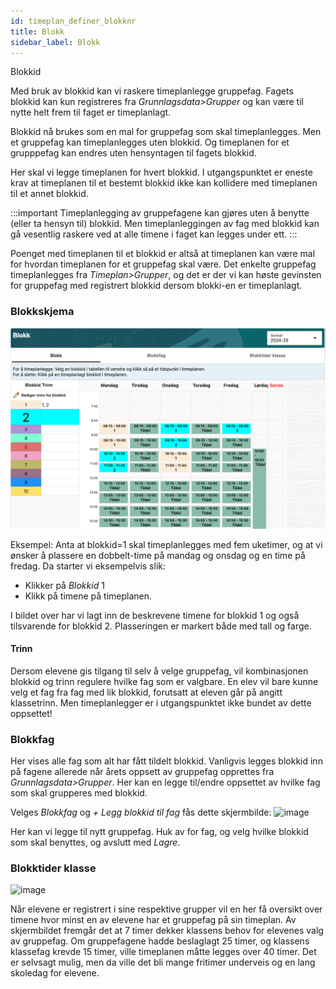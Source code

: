 ```yaml
---
id: timeplan_definer_blokknr
title: Blokk
sidebar_label: Blokk
---
```


Blokkid

Med bruk av blokkid kan vi raskere timeplanlegge gruppefag. Fagets blokkid kan kun registreres fra _Grunnlagsdata>Grupper_ og kan være til nytte helt frem til faget er timeplanlagt. 

Blokkid nå brukes som en mal for gruppefag som skal timeplanlegges. Men et gruppefag kan timeplanlegges uten blokkid. Og timeplanen for et grupppefag kan endres uten hensyntagen til fagets blokkid.

Her skal vi legge timeplanen for hvert blokkid. I utgangspunktet er eneste krav at timeplanen til et bestemt blokkid ikke kan kollidere med timeplanen til et annet blokkid.

:::important Timeplanlegging av gruppefagene kan gjøres uten å benytte (eller ta hensyn til) blokkid. Men timeplanleggingen av fag med blokkid kan gå vesentlig raskere ved at alle timene i faget kan legges under ett. :::

Poenget med timeplanen til et blokkid er altså at timeplanen kan være mal for hvordan timeplanen for et gruppefag skal være. Det enkelte gruppefag timeplanlegges fra _Timeplan>Grupper_, og det er der vi kan høste gevinsten for gruppefag med registrert blokkid dersom blokki-en er timeplanlagt.
 

### Blokkskjema
![bilde](/img/tp_blokk.png)

Eksempel:
Anta at blokkid=1 skal timeplanlegges med fem uketimer, og at vi ønsker å plassere en dobbelt-time på mandag og onsdag og en time på fredag. Da starter vi eksempelvis slik:
- Klikker på _Blokkid_ 1 
- Klikk på timene på timeplanen.

I bildet over har vi lagt inn de beskrevene timene for blokkid 1 og også tilsvarende for blokkid 2. Plasseringen er markert både med tall og farge.

#### Trinn
Dersom elevene gis tilgang til selv å velge gruppefag, vil kombinasjonen blokkid og trinn regulere hvilke fag som er valgbare. En elev vil bare kunne velg et fag fra fag med lik blokkid, forutsatt at eleven går på angitt klassetrinn. Men timeplanlegger er i utgangspunktet ikke bundet av dette oppsettet!

### Blokkfag
Her vises alle fag som alt har fått tildelt blokkid. Vanligvis legges blokkid inn på fagene allerede når årets oppsett av gruppefag opprettes fra _Grunnlagsdata>Grupper_.
Her kan en legge til/endre oppsettet av hvilke fag som skal grupperes med blokkid. 

Velges _Blokkfag_ og _+ Legg blokkid til fag_ fås dette skjermbilde:
![image](https://github.com/BarmanHanssen/iskole/assets/80097133/98616fe9-c9d5-4dcd-826a-72565749569f)

Her kan vi legge til nytt gruppefag. Huk av for fag, og velg hvilke blokkid som skal benyttes, og avslutt med _Lagre_.

### Blokktider klasse
![image](https://github.com/BarmanHanssen/iskole/assets/80097133/3128651d-a41a-42e8-97ac-71beda745e03)

Når elevene er registrert i sine respektive grupper vil en her få oversikt over timene hvor minst en av elevene har et gruppefag på sin timeplan. Av skjermbildet fremgår det at 7 timer dekker klassens behov for  elevenes valg av gruppefag. Om gruppefagene hadde beslaglagt 25 timer, og klassens klassefag krevde 15 timer, ville timeplanen måtte legges over 40 timer. Det er selvsagt mulig, men da ville det bli mange fritimer underveis og en lang skoledag for elevene.
